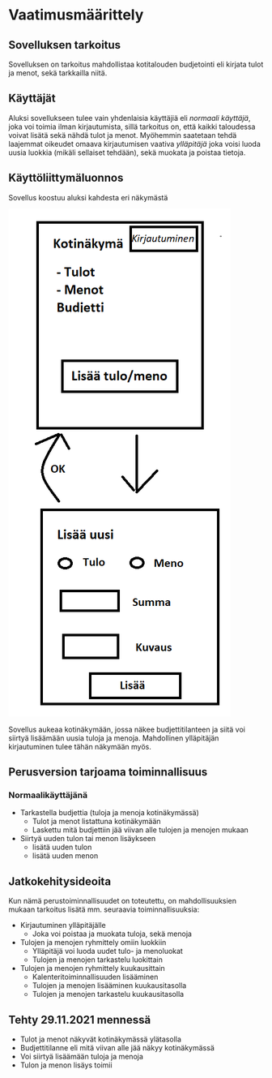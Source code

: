 # Vaatimusmäärittely

## Sovelluksen tarkoitus

Sovelluksen on tarkoitus mahdollistaa kotitalouden budjetointi eli kirjata tulot ja menot, sekä tarkkailla niitä. 

## Käyttäjät

Aluksi sovellukseen tulee vain yhdenlaisia käyttäjiä eli _normaali käyttäjä_, joka voi toimia ilman kirjautumista, sillä tarkoitus on, että kaikki taloudessa voivat lisätä sekä nähdä tulot ja menot. Myöhemmin saatetaan tehdä laajemmat oikeudet omaava kirjautumisen vaativa _ylläpitäjä_ joka voisi luoda uusia luokkia (mikäli sellaiset tehdään), sekä muokata ja poistaa tietoja.

## Käyttöliittymäluonnos

Sovellus koostuu aluksi kahdesta eri näkymästä

![](./kuvat/kayttoliittyma.png)

Sovellus aukeaa kotinäkymään, jossa näkee budjettitilanteen ja siitä voi siirtyä lisäämään uusia tuloja ja menoja. Mahdollinen ylläpitäjän kirjautuminen tulee tähän näkymään myös.

## Perusversion tarjoama toiminnallisuus

### Normaalikäyttäjänä

- Tarkastella budjettia (tuloja ja menoja kotinäkymässä)
  - Tulot ja menot listattuna kotinäkymään
  - Laskettu mitä budjettiin jää viivan alle tulojen ja menojen mukaan
- Siirtyä uuden tulon tai menon lisäykseen
  - lisätä uuden tulon
  - lisätä uuden menon

## Jatkokehitysideoita

Kun nämä perustoiminnallisuudet on toteutettu, on mahdollisuuksien mukaan tarkoitus lisätä mm. seuraavia toiminnallisuuksia:

- Kirjautuminen ylläpitäjälle
  - Joka voi poistaa ja muokata tuloja, sekä menoja
- Tulojen ja menojen ryhmittely omiin luokkiin
  - Ylläpitäjä voi luoda uudet tulo- ja menoluokat
  - Tulojen ja menojen tarkastelu luokittain
- Tulojen ja menojen ryhmittely kuukausittain
  - Kalenteritoiminnallisuuden lisääminen
  - Tulojen ja menojen lisääminen kuukausitasolla
  - Tulojen ja menojen tarkastelu kuukausitasolla
 
 ## Tehty 29.11.2021 mennessä
 
 - Tulot ja menot näkyvät kotinäkymässä ylätasolla
 - Budjettitilanne eli mitä viivan alle jää näkyy kotinäkymässä
 - Voi siirtyä lisäämään tuloja ja menoja
 - Tulon ja menon lisäys toimii 
